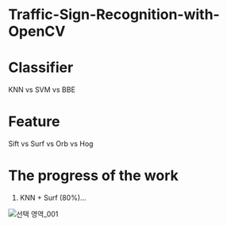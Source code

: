 # Traffic-Sign-Recognition-with-OpenCV

# Classifier
KNN vs SVM vs BBE

# Feature
Sift vs Surf vs Orb vs Hog

# The progress of the work
1. KNN + Surf (80%)...

![선택 영역_001](https://user-images.githubusercontent.com/31951367/55569679-f31e1500-573c-11e9-9789-1c6bc55286e1.png)




